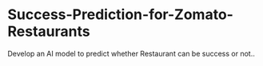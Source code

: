 # Success-Prediction-for-Zomato-Restaurants
Develop an AI model to predict whether Restaurant can be success or not..
